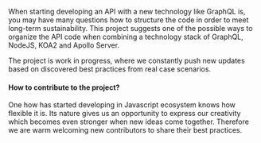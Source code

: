 When starting developing an API with a new technology like GraphQL is, you may have many questions how to structure the code in order to meet long-term sustainability. This project suggests one of the possible ways to organize the API code when combining a technology stack of GraphQL, NodeJS, KOA2 and Apollo Server.

The project is work in progress, where we constantly push new updates based on discovered best practices from real case scenarios.

#### How to contribute to the project?
One how has started developing in Javascript ecosystem knows how flexible it is. Its nature gives us an opportunity to express our creativity which becomes even stronger when new ideas come together. Therefore we are warm welcoming new contributors to share their best practices.
